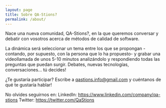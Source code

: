 ```yaml
---
layout: page
title: Sobre QA-Stions?
permalink: /about/
---
```


Nace una nueva comunidad, QA-Stions?, en la que queremos conversar y debatir con vosotros acerca de métodos de calidad de software.

La dinámica será seleccionar un tema entre los que se propongan -contando, por supuesto, con la persona que lo ha propuesto- y grabar una videollamada de unos 5-10 minutos analizándolo y respondiendo todas las preguntas que puedan surgir. Debates, nuevas tecnologías, conversaciones... tú decides!

¿Te gustaría participar? Escribe a qastions.info@gmail.com y cuéntanos de qué te gustaría hablar!

No olvides seguirnos en:
LinkedIn: https://www.linkedin.com/company/qa-stions
Twitter:  https://twitter.com/QaStions


